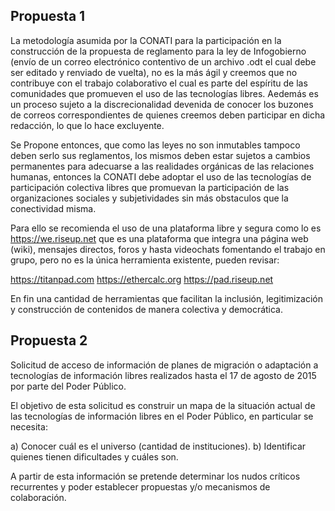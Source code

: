 
## Propuesta 1

La metodología asumida por la CONATI para la participación en la construcción de la propuesta 
de reglamento para la ley de Infogobierno (envío de un correo electrónico contentivo de un archivo 
.odt el cual debe ser editado y renviado de vuelta), no es la más ágil y creemos que no contribuye
con el trabajo colaborativo el cual es parte del espíritu de las comunidades que promueven el uso 
de las tecnologías libres. Aedemás es un proceso sujeto a la discrecionalidad devenida de conocer
los buzones de correos correspondientes de quienes creemos deben participar en dicha redacción, lo 
que lo hace excluyente.

Se Propone entonces, que como las leyes no son inmutables tampoco deben serlo sus reglamentos, los 
mismos deben estar sujetos a cambios permanentes para adecuarse a las realidades orgánicas de las 
relaciones humanas, entonces la CONATI debe adoptar el uso de las tecnologías de participación 
colectiva libres que promuevan la participación de las organizaciones sociales y subjetividades sin
más obstaculos que la conectividad misma.

Para ello se recomienda el uso de una plataforma libre y segura como lo es https://we.riseup.net
que es una plataforma que integra una página web (wiki), mensajes directos, foros y hasta videochats
fomentando el trabajo en grupo, pero no es la única herramienta existente, pueden revisar:

https://titanpad.com
https://ethercalc.org
https://pad.riseup.net

En fin una cantidad de herramientas que facilitan la inclusión, legitimización y construcción de 
contenidos de manera colectiva y democrática.

## Propuesta 2

Solicitud de acceso de información de planes de migración o adaptación a tecnologías de información libres realizados hasta el 17 de agosto de 2015 por parte del Poder Público.

El objetivo de esta solicitud es construir un mapa de la situación actual de las tecnologías de información libres en el Poder Público, en particular se necesita:

a) Conocer cuál es el universo (cantidad de instituciones).
b) Identificar quienes tienen dificultades y cuáles son.

A partir de esta información se pretende determinar los nudos críticos recurrentes y poder establecer propuestas y/o mecanismos de colaboración.

